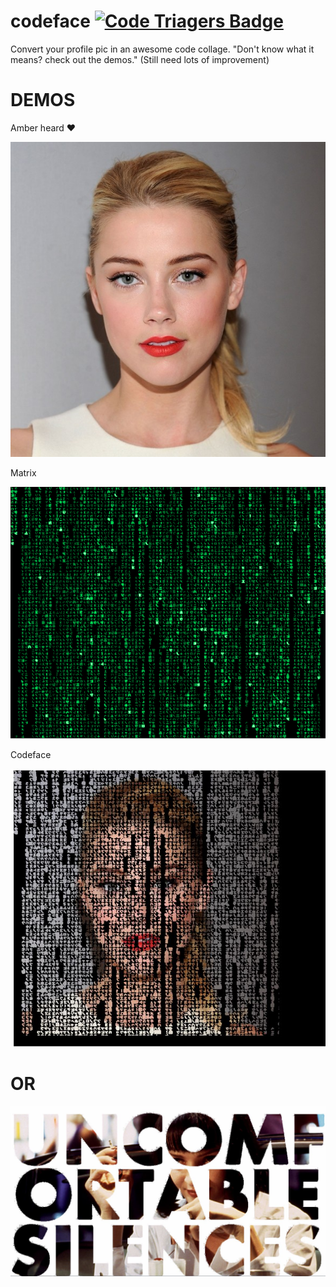 # codeface  [![Code Triagers Badge](https://www.codetriage.com/lalitsom/codeface/badges/users.svg)](https://www.codetriage.com/lalitsom/codeface)

Convert your profile pic in an awesome code collage. "Don't know what it means? check out the demos."
(Still need lots of improvement)
# DEMOS

Amber heard :heart:

![Alt text](/img/amber.png?raw=true "Amber Heard")

Matrix 

![Alt text](/img/matrix.png?raw=true "Matrix")

Codeface

![Alt text](/demos/amber-matrix.JPG?raw=true "mix")

#        OR

![Alt text](/demos/mia-pulp.JPG?raw=true "mix")





